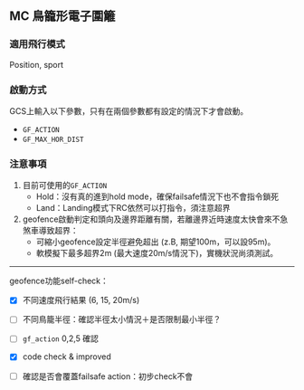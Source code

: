 ## MC 鳥籠形電子圍籬

### 適用飛行模式

Position, sport

### 啟動方式

GCS上輸入以下參數，只有在兩個參數都有設定的情況下才會啟動。

- `GF_ACTION`
- `GF_MAX_HOR_DIST`

### 注意事項

1. 目前可使用的`GF_ACTION`
   - Hold：沒有真的進到hold mode，確保failsafe情況下也不會指令鎖死
   - Land：Landing模式下RC依然可以打指令，須注意超界
2. geofence啟動判定和頭向及邊界距離有關，若離邊界近時速度太快會來不急煞車導致超界：
   - 可縮小geofence設定半徑避免超出 (z.B, 期望100m，可以設95m)。
   - 軟模擬下最多超界2m (最大速度20m/s情況下)，實機狀況尚須測試。

---

geofence功能self-check：

- [x] 不同速度飛行結果 (6, 15, 20m/s)
- [ ] 不同鳥籠半徑：確認半徑太小情況＋是否限制最小半徑？
- [ ] `gf_action` 0,2,5 確認
- [x] code check & improved
- [ ] 確認是否會覆蓋failsafe action：初步check不會

